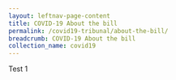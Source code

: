 ```yaml
---
layout: leftnav-page-content
title: COVID-19 About the bill
permalink: /covid19-tribunal/about-the-bill/
breadcrumb: COVID-19 About the bill
collection_name: covid19
---
```

Test 1
